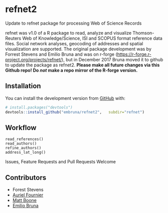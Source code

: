 # refnet2

Update to refnet package for processing Web of Science Records

refnet was v1.0 of a R package to read, analyze and visualize Thomson-Reuters Web of Knowledge/Science, ISI and SCOPUS format reference data files. Social network analyses, geocoding of addresses and spatial visualization are supported. The original package development was by Forrest Stevens and Emilio Bruna and was on r-forge (https://r-forge.r-project.org/projects/refnet/), but in December 2017 Bruna moved it to github to update the package as refnet2.  <b>Please make all future changes via this Github repo! Do *not* make a repo mirror of the R-forge version.</b> 

## Installation

You can install the development version from [GitHub](https://github.com/) with:

``` r
# install.packages("devtools")
devtools::install_github("embruna/refnet2",   subdir="refnet")
```

## Workflow

```{r example, eval=FALSE}
read_references()
read_authors()
refine_authors()
address_lat_long()
```

Issues, Feature Requests and Pull Requests Welcome


## Contributors
* Forest Stevens
* [Auriel Fournier](https://github.com/aurielfournier)
* [Matt Boone](https://github.com/birderboone)
* [Emilio Bruna](https://github.com/embruna)
